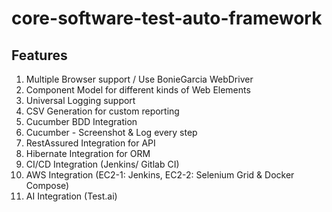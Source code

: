 # core-software-test-auto-framework


## Features
 1. Multiple Browser support / Use BonieGarcia WebDriver
 2. Component Model for different kinds of Web Elements
 3. Universal Logging support
 4. CSV Generation for custom reporting
 5. Cucumber BDD Integration
 6. Cucumber - Screenshot & Log every step
 7. RestAssured Integration for API
 8. Hibernate Integration for ORM
 9. CI/CD Integration (Jenkins/ Gitlab CI)
 10. AWS Integration (EC2-1: Jenkins, EC2-2: Selenium Grid & Docker Compose)
 11. AI Integration (Test.ai) 
   